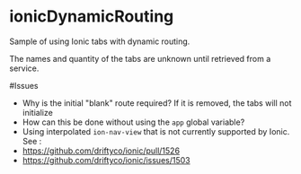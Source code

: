 ionicDynamicRouting
===================

Sample of using Ionic tabs with dynamic routing.

The names and quantity of the tabs are unknown until retrieved from a service.

#Issues
- Why is the initial "blank" route required?  If it is removed, the tabs will not initialize
- How can this be done without using the `app` global variable?
- Using interpolated `ion-nav-view` that is not currently supported by Ionic.  See :
 - https://github.com/driftyco/ionic/pull/1526
 - https://github.com/driftyco/ionic/issues/1503

